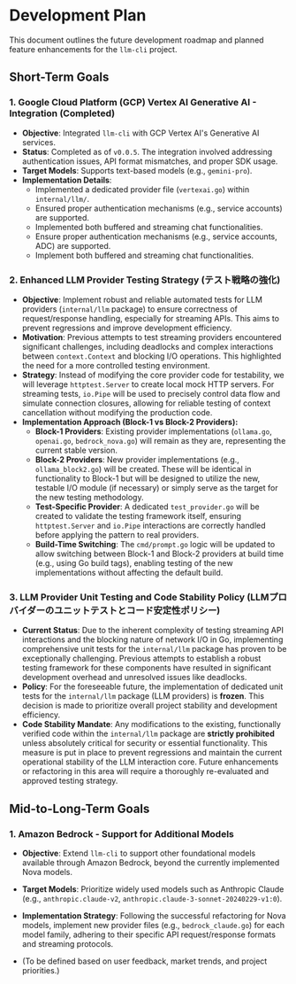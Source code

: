 # Development Plan

This document outlines the future development roadmap and planned feature enhancements for the `llm-cli` project.

## Short-Term Goals

### 1. Google Cloud Platform (GCP) Vertex AI Generative AI - Integration (Completed)

- **Objective**: Integrated `llm-cli` with GCP Vertex AI's Generative AI services.
- **Status**: Completed as of `v0.0.5`. The integration involved addressing authentication issues, API format mismatches, and proper SDK usage.
- **Target Models**: Supports text-based models (e.g., `gemini-pro`).
- **Implementation Details**: 
  - Implemented a dedicated provider file (`vertexai.go`) within `internal/llm/`.
  - Ensured proper authentication mechanisms (e.g., service accounts) are supported.
  - Implemented both buffered and streaming chat functionalities.
  - Ensure proper authentication mechanisms (e.g., service accounts, ADC) are supported.
  - Implement both buffered and streaming chat functionalities.

### 2. Enhanced LLM Provider Testing Strategy (テスト戦略の強化)

- **Objective**: Implement robust and reliable automated tests for LLM providers (`internal/llm` package) to ensure correctness of request/response handling, especially for streaming APIs. This aims to prevent regressions and improve development efficiency.
- **Motivation**: Previous attempts to test streaming providers encountered significant challenges, including deadlocks and complex interactions between `context.Context` and blocking I/O operations. This highlighted the need for a more controlled testing environment.
- **Strategy**: Instead of modifying the core provider code for testability, we will leverage `httptest.Server` to create local mock HTTP servers. For streaming tests, `io.Pipe` will be used to precisely control data flow and simulate connection closures, allowing for reliable testing of context cancellation without modifying the production code.
- **Implementation Approach (Block-1 vs Block-2 Providers):**
  - **Block-1 Providers**: Existing provider implementations (`ollama.go`, `openai.go`, `bedrock_nova.go`) will remain as they are, representing the current stable version.
  - **Block-2 Providers**: New provider implementations (e.g., `ollama_block2.go`) will be created. These will be identical in functionality to Block-1 but will be designed to utilize the new, testable I/O module (if necessary) or simply serve as the target for the new testing methodology.
  - **Test-Specific Provider**: A dedicated `test_provider.go` will be created to validate the testing framework itself, ensuring `httptest.Server` and `io.Pipe` interactions are correctly handled before applying the pattern to real providers.
  - **Build-Time Switching**: The `cmd/prompt.go` logic will be updated to allow switching between Block-1 and Block-2 providers at build time (e.g., using Go build tags), enabling testing of the new implementations without affecting the default build.

### 3. LLM Provider Unit Testing and Code Stability Policy (LLMプロバイダーのユニットテストとコード安定性ポリシー)

- **Current Status**: Due to the inherent complexity of testing streaming API interactions and the blocking nature of network I/O in Go, implementing comprehensive unit tests for the `internal/llm` package has proven to be exceptionally challenging. Previous attempts to establish a robust testing framework for these components have resulted in significant development overhead and unresolved issues like deadlocks.
- **Policy**: For the foreseeable future, the implementation of dedicated unit tests for the `internal/llm` package (LLM providers) is **frozen**. This decision is made to prioritize overall project stability and development efficiency.
- **Code Stability Mandate**: Any modifications to the existing, functionally verified code within the `internal/llm` package are **strictly prohibited** unless absolutely critical for security or essential functionality. This measure is put in place to prevent regressions and maintain the current operational stability of the LLM interaction core. Future enhancements or refactoring in this area will require a thoroughly re-evaluated and approved testing strategy.

## Mid-to-Long-Term Goals

### 1. Amazon Bedrock - Support for Additional Models

- **Objective**: Extend `llm-cli` to support other foundational models available through Amazon Bedrock, beyond the currently implemented Nova models.
- **Target Models**: Prioritize widely used models such as Anthropic Claude (e.g., `anthropic.claude-v2`, `anthropic.claude-3-sonnet-20240229-v1:0`).
- **Implementation Strategy**: Following the successful refactoring for Nova models, implement new provider files (e.g., `bedrock_claude.go`) for each model family, adhering to their specific API request/response formats and streaming protocols.

- (To be defined based on user feedback, market trends, and project priorities.)
